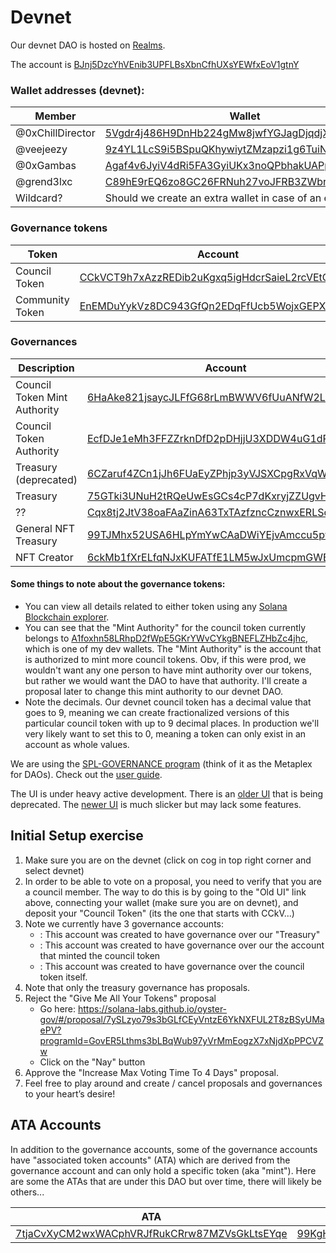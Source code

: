 # Devnet

Our devnet DAO is hosted on [Realms](https://realms.today/dao/BJnj5DzcYhVEnib3UPFLBsXbnCfhUXsYEWfxEoV1gtnY?cluster=devnet).

The account is [BJnj5DzcYhVEnib3UPFLBsXbnCfhUXsYEWfxEoV1gtnY](https://explorer.solana.com/address/BJnj5DzcYhVEnib3UPFLBsXbnCfhUXsYEWfxEoV1gtnY?cluster=devnet)

### Wallet addresses (devnet):

| Member           | Wallet                                                                                                                                          |
| ---------------- | ----------------------------------------------------------------------------------------------------------------------------------------------- |
| @0xChillDirector | [5Vgdr4j486H9DnHb224gMw8jwfYGJagDjqdjXGhCm4Kk](https://explorer.solana.com/address/5Vgdr4j486H9DnHb224gMw8jwfYGJagDjqdjXGhCm4Kk?cluster=devnet) |
| @veejeezy        | [9z4YL1LcS9i5BSpuQKhywiytZMzapzi1g6TuiN2msdWt](https://explorer.solana.com/address/9z4YL1LcS9i5BSpuQKhywiytZMzapzi1g6TuiN2msdWt?cluster=devnet) |
| @0xGambas        | [Agaf4v6JyiV4dRi5FA3GyiUKx3noQPbhakUAPpSLoMvK](https://explorer.solana.com/address/Agaf4v6JyiV4dRi5FA3GyiUKx3noQPbhakUAPpSLoMvK?cluster=devnet) |
| @grend3lxc       | [C89hE9rEQ6zo8GC26FRNuh27voJFRB3ZWbrf2bhBZW9d](https://explorer.solana.com/address/C89hE9rEQ6zo8GC26FRNuh27voJFRB3ZWbrf2bhBZW9d?cluster=devnet) |
| Wildcard?        | Should we create an extra wallet in case of an emergency?                                                                                       |

### Governance tokens

| Token           | Account                                                                                                                                                 |
| --------------- | ------------------------------------------------------------------------------------------------------------------------------------------------------- |
| Council Token   | [CCkVCT9h7xAzzREDib2uKgxq5igHdcrSaieL2rcVEtQL](https://explorer.solana.com/address/CCkVCT9h7xAzzREDib2uKgxq5igHdcrSaieL2rcVEtQL/largest?cluster=devnet) |
| Community Token | [EnEMDuYykVz8DC943GfQn2EDqFfUcb5WojxGEPXiUmZa](https://explorer.solana.com/address/EnEMDuYykVz8DC943GfQn2EDqFfUcb5WojxGEPXiUmZa/largest?cluster=devnet) |

### Governances

| Description                  | Account                                                                                                                                                 | Type              | tokens? |
| ---------------------------- | ------------------------------------------------------------------------------------------------------------------------------------------------------- | ----------------- | ------- |
| Council Token Mint Authority | [6HaAke821jsaycJLFfG68rLmBWWV6fUuANfW2Lpu2Dss](https://explorer.solana.com/address/6HaAke821jsaycJLFfG68rLmBWWV6fUuANfW2Lpu2Dss/largest?cluster=devnet) | GovernanceV1      |         |
| Council Token Authority      | [EcfDJe1eMh3FFZZrknDfD2pDHjjU3XDDW4uG1dRA6yX4](https://explorer.solana.com/address/EcfDJe1eMh3FFZZrknDfD2pDHjjU3XDDW4uG1dRA6yX4/largest?cluster=devnet) | GovernanceV1      |         |
| Treasury (deprecated)        | [6CZaruf4ZCn1jJh6FUaEyZPhjp3yVJSXCpgRxVqW1mvz](https://explorer.solana.com/address/6CZaruf4ZCn1jJh6FUaEyZPhjp3yVJSXCpgRxVqW1mvz/largest?cluster=devnet) | TokenGovernanceV1 | X       |
| Treasury                     | [75GTki3UNuH2tRQeUwEsGCs4cP7dKxryjZZUgvH4Wo6](https://explorer.solana.com/address/75GTki3UNuH2tRQeUwEsGCs4cP7dKxryjZZUgvH4Wo6/largest?cluster=devnet)   | TokenGovernanceV2 | X       |
| ??                           | [Cqx8tj2JtV38oaFAaZinA63TxTAzfzncCznwxERLSdNJ](https://explorer.solana.com/address/Cqx8tj2JtV38oaFAaZinA63TxTAzfzncCznwxERLSdNJ?cluster=devnet)         | TokenGovernanceV2 | X       |
| General NFT Treasury         | [99TJMhx52USA6HLpYmYwCAaDWiYEjvAmccu5pwRfkcXr](https://explorer.solana.com/address/99TJMhx52USA6HLpYmYwCAaDWiYEjvAmccu5pwRfkcXr?cluster=devnet)         | TokenGovernanceV2 | X       |
| NFT Creator                  | [6ckMb1fXrELfqNJxKUFATfE1LM5wJxUmcpmGWEj91fY2](https://explorer.solana.com/address/6ckMb1fXrELfqNJxKUFATfE1LM5wJxUmcpmGWEj91fY2?cluster=devnet)         | TokenGovernanceV2 | X       |

#### Some things to note about the governance tokens:

- You can view all details related to either token using any [Solana Blockchain explorer](https://explorer.solana.com/address/CCkVCT9h7xAzzREDib2uKgxq5igHdcrSaieL2rcVEtQL/largest?cluster=devnet).
- You can see that the "Mint Authority" for the council token currently belongs to [A1foxhn58LRhpD2fWpE5GKrYWvCYkgBNEFLZHbZc4jhc](https://explorer.solana.com/address/A1foxhn58LRhpD2fWpE5GKrYWvCYkgBNEFLZHbZc4jhc?cluster=devnet), which is one of my dev wallets. The "Mint Authority" is the account that is authorized to mint more council tokens. Obv, if this were prod, we wouldn't want any one person to have mint authority over our tokens, but rather we would want the DAO to have that authority. I'll create a proposal later to change this mint authority to our devnet DAO.
- Note the decimals. Our devnet council token has a decimal value that goes to 9, meaning we can create fractionalized versions of this particular council token with up to 9 decimal places. In production we'll very likely want to set this to 0, meaning a token can only exist in an account as whole values.

We are using the [SPL-GOVERNANCE program](https://github.com/solana-labs/solana-program-library/tree/master/governance) (think of it as the Metaplex for DAOs). Check out the [user guide](https://github.com/coffeemug/spl-governance-docs).

The UI is under heavy active development. There is an [older UI](https://solana-labs.github.io/oyster-gov/#/realm/BJnj5DzcYhVEnib3UPFLBsXbnCfhUXsYEWfxEoV1gtnY?programId=GovER5Lthms3bLBqWub97yVrMmEogzX7xNjdXpPPCVZw) that is being deprecated. The [newer UI](https://realms.today/dao/BJnj5DzcYhVEnib3UPFLBsXbnCfhUXsYEWfxEoV1gtnY?cluster=devnet) is much slicker but may lack some features.

## Initial Setup exercise

1. Make sure you are on the devnet (click on cog in top right corner and select devnet)
2. In order to be able to vote on a proposal, you need to verify that you are a council member. The way to do this is by going to the "Old UI" link above, connecting your wallet (make sure you are on devnet), and deposit your "Council Token" (its the one that starts with CCkV...)
3. Note we currently have 3 governance accounts:
   - : This account was created to have governance over our "Treasury"
   - : This account was created to have governance over our the account that minted the council token
   - : This account was created to have governance over the council token itself.
4. Note that only the treasury governance has proposals.
5. Reject the "Give Me All Your Tokens" proposal
   - Go here: https://solana-labs.github.io/oyster-gov/#/proposal/7ySLzyo79s3bGLfCEyVntzE6YkNXFUL2T8zBSyUMaePV?programId=GovER5Lthms3bLBqWub97yVrMmEogzX7xNjdXpPPCVZw
   - Click on the "Nay" button
6. Approve the "Increase Max Voting Time To 4 Days" proposal.
7. Feel free to play around and create / cancel proposals and governances to your heart’s desire!

## ATA Accounts

In addition to the governance accounts, some of the governance accounts have "associated token accounts" (ATA) which are derived from the governance account and can only hold a specific token (aka "mint"). Here are some the ATAs that are under this DAO but over time, there will likely be others...

| ATA                                                                                                                                             | Mint                                                                                                                                            | Governance |
| ----------------------------------------------------------------------------------------------------------------------------------------------- | ----------------------------------------------------------------------------------------------------------------------------------------------- | ---------- |
| [7tjaCvXyCM2wxWACphVRJfRukCRrw87MZVsGkLtsEYqe](https://explorer.solana.com/address/7tjaCvXyCM2wxWACphVRJfRukCRrw87MZVsGkLtsEYqe?cluster=devnet) | [99KgHSEW1x8yhtTY5QELq3g21ZxJvmvJfGjPU9PeMXwN](https://explorer.solana.com/address/99KgHSEW1x8yhtTY5QELq3g21ZxJvmvJfGjPU9PeMXwN?cluster=devnet) | Treasury   |
